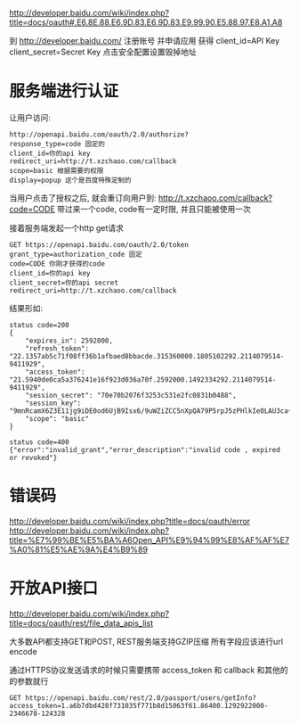 http://developer.baidu.com/wiki/index.php?title=docs/oauth#.E6.8E.88.E6.9D.83.E6.9D.83.E9.99.90.E5.88.97.E8.A1.A8

到 http://developer.baidu.com/ 注册账号 并申请应用
获得
client_id=API Key
client_secret=Secret Key
点击安全配置设置毁掉地址

# 服务端进行认证 #
让用户访问:
```
http://openapi.baidu.com/oauth/2.0/authorize?
response_type=code 固定的
client_id=你的api key
redirect_uri=http://t.xzchaoo.com/callback
scope=basic 根据需要的权限
display=popup 这个是百度特殊定制的
```

当用户点击了授权之后, 就会重订向用户到:
http://t.xzchaoo.com/callback?code=CODE
带过来一个code, code有一定时限, 并且只能被使用一次

接着服务端发起一个http get请求
```
GET https://openapi.baidu.com/oauth/2.0/token
grant_type=authorization_code 固定
code=CODE 你刚才获得的code
client_id=你的api key
client_secret=你的api secret
redirect_uri=http://t.xzchaoo.com/callback
```

结果形如:
```
status code=200
{
	"expires_in": 2592000,
	"refresh_token": "22.1357ab5c71f08ff36b1afbaed8bbacde.315360000.1805102292.2114079514-9411929",
	"access_token": "21.5940de0ca5a376241e16f923d036a70f.2592000.1492334292.2114079514-9411929",
	"session_secret": "70e70b2076f3253c531e2fc0831b0488",
	"session_key": "9mnRcamX6Z3E11jg9iDE0od6UjB9Isx6/9uWZiZCC5nXpQA79P5rpJ5zPHlkIeOLAU3ca++LxsBAZMYKSwr324M+dkYgh2ru7A==",
	"scope": "basic"
}
```

```
status code=400
{"error":"invalid_grant","error_description":"invalid code , expired or revoked"}
```


# 错误码 #
http://developer.baidu.com/wiki/index.php?title=docs/oauth/error
http://developer.baidu.com/wiki/index.php?title=%E7%99%BE%E5%BA%A6Open_API%E9%94%99%E8%AF%AF%E7%A0%81%E5%AE%9A%E4%B9%89

# 开放API接口 #
http://developer.baidu.com/wiki/index.php?title=docs/oauth/rest/file_data_apis_list

大多数API都支持GET和POST, REST服务端支持GZIP压缩
所有字段应该进行url encode

通过HTTPS协议发送请求的时候只需要携带 access_token 和 callback 和其他的的参数就行

```
GET https://openapi.baidu.com/rest/2.0/passport/users/getInfo?access_token=1.a6b7dbd428f731035f771b8d15063f61.86400.1292922000-2346678-124328
```
